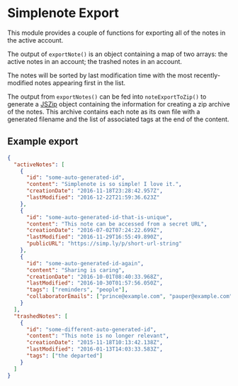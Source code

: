 # Simplenote Export

This module provides a couple of functions for exporting all of the notes in the active account.

The output of `exportNote()` is an object containing a map of two arrays: the active notes in an account; the trashed notes in an account.

The notes will be sorted by last modification time with the most recently-modified notes appearing first in the list.

The output from `exportNotes()` can be fed into `noteExportToZip()` to generate a [JSZip](https://github.com/Stuk/jszip) object containing the information for creating a zip archive of the notes.
This archive contains each note as its own file with a generated filename and the list of associated tags at the end of the content.

## Example export

```json
{
  "activeNotes": [
    {
      "id": "some-auto-generated-id",
      "content": "Simplenote is so simple! I love it.",
      "creationDate": "2016-11-18T23:28:42.957Z",
      "lastModified": "2016-12-22T21:59:36.623Z"
    },
    {
      "id": "some-auto-generated-id-that-is-unique",
      "content": "This note can be accessed from a secret URL",
      "creationDate": "2016-07-02T07:24:22.699Z",
      "lastModified": "2016-11-29T16:55:49.890Z",
      "publicURL": "https://simp.ly/p/short-url-string"
    },
    {
      "id": "some-auto-generated-id-again",
      "content": "Sharing is caring",
      "creationDate": "2016-10-01T08:40:33.968Z",
      "lastModified": "2016-10-30T01:57:56.050Z",
      "tags": ["reminders", "people"],
      "collaboratorEmails": ["prince@example.com", "pauper@example.com"]
    }
  ],
  "trashedNotes": [
    {
      "id": "some-different-auto-generated-id",
      "content": "This note is no longer relevant",
      "creationDate": "2015-11-18T10:13:42.138Z",
      "lastModified": "2016-01-13T14:03:33.583Z",
      "tags": ["the departed"]
    }
  ]
}
```
